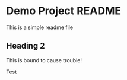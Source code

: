 # Demo Project README

This is a simple readme file

## Heading 2

This is bound to cause trouble!

Test
